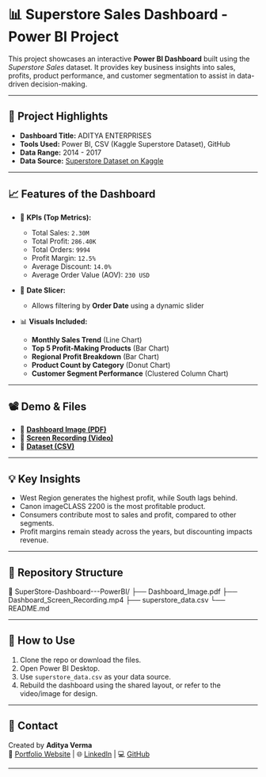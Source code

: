 # 📊 Superstore Sales Dashboard - Power BI Project

This project showcases an interactive **Power BI Dashboard** built using the *Superstore Sales* dataset. It provides key business insights into sales, profits, product performance, and customer segmentation to assist in data-driven decision-making.

---

## 📌 Project Highlights

- **Dashboard Title:** ADITYA ENTERPRISES  
- **Tools Used:** Power BI, CSV (Kaggle Superstore Dataset), GitHub  
- **Data Range:** 2014 - 2017  
- **Data Source:** [Superstore Dataset on Kaggle](https://www.kaggle.com/datasets/vivek468/superstore-dataset-final?resource=download)

---

## 📈 Features of the Dashboard

- 🔢 **KPIs (Top Metrics):**  
  - Total Sales: `2.30M`  
  - Total Profit: `286.40K`  
  - Total Orders: `9994`  
  - Profit Margin: `12.5%`  
  - Average Discount: `14.0%`  
  - Average Order Value (AOV): `230 USD`  

- 📅 **Date Slicer:**  
  - Allows filtering by **Order Date** using a dynamic slider

- 📊 **Visuals Included:**  
  - **Monthly Sales Trend** (Line Chart)  
  - **Top 5 Profit-Making Products** (Bar Chart)  
  - **Regional Profit Breakdown** (Bar Chart)  
  - **Product Count by Category** (Donut Chart)  
  - **Customer Segment Performance** (Clustered Column Chart)  

---

## 📽️ Demo & Files

- 📸 [**Dashboard Image (PDF)**](https://github.com/Aadiv2104/SuperStore-Dashboard---PowerBI/blob/main/SuperStore%20Dashboard.pdf)  
- 🎥 [**Screen Recording (Video)**](https://github.com/Aadiv2104/SuperStore-Dashboard---PowerBI/blob/main/SuperStore%20Dashboard%20-%20PowerBI.mp4)  
- 📁 [**Dataset (CSV)**](https://github.com/Aadiv2104/SuperStore-Dashboard---PowerBI/blob/main/Sample%20-%20Superstore.csv)

---

## 💡 Key Insights

- West Region generates the highest profit, while South lags behind.
- Canon imageCLASS 2200 is the most profitable product.
- Consumers contribute most to sales and profit, compared to other segments.
- Profit margins remain steady across the years, but discounting impacts revenue.

---

## 📂 Repository Structure

📁 SuperStore-Dashboard---PowerBI/
├── Dashboard_Image.pdf
├── Dashboard_Screen_Recording.mp4
├── superstore_data.csv
└── README.md


---

## 🚀 How to Use

1. Clone the repo or download the files.
2. Open Power BI Desktop.
3. Use `superstore_data.csv` as your data source.
4. Rebuild the dashboard using the shared layout, or refer to the video/image for design.

---

## 📧 Contact

Created by **Aditya Verma**  
🔗 [Portfolio Website](#) | 🌐 [LinkedIn](#) | 💻 [GitHub](https://github.com/Aadiv2104)

---
